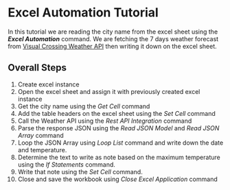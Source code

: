 # Excel Automation Tutorial
In this tutorial we are reading the city name from the excel sheet using the ***Excel Automation*** command. We are fetching the 7 days weather forecast from [Visual Crossing Weather API](https://www.visualcrossing.com/weather-api) then writing it down on the excel sheet.

## Overall Steps

 1. Create excel instance
 2. Open the excel sheet and assign it with previously created excel instance
 3. Get the city name using the *Get Cell* command
 4. Add the table headers on the excel sheet using the *Set Cell* command
 5. Call the Weather API using the *Rest API Integration* command
 6. Parse the response JSON using the *Read JSON Model* and *Read JSON Array* command
 7. Loop the JSON Array using *Loop List* command and write down the date and temperature.
 8. Determine the text to write as note based on the maximum temperature using the *If Statements* command.
 9. Write that note using the *Set Cell* command.
 10. Close and save the workbook using *Close Excel Application* command
